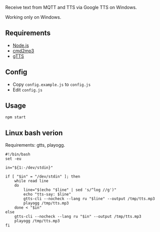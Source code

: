 Receive text from MQTT and TTS via Google TTS on Windows.

Working only on Windows.

## Requirements
- [Node.js](https://nodejs.org/en/)
- [cmd2mp3](https://github.com/jimlawless/cmdmp3)
- [gTTS](https://github.com/pndurette/gTTS)

## Config
- Copy `config.example.js` to `config.js`
- Edit `config.js`

## Usage
`npm start`

## Linux bash verion
Requirements: gtts, playogg.

```
#!/bin/bash
set -eu

in="${1:-/dev/stdin}"

if [ "$in" = "/dev/stdin" ]; then
	while read line
	do
		line="$(echo "$line" | sed 's/^log //g')"
		echo "tts-say: $line"
		gtts-cli --nocheck --lang ru "$line" --output /tmp/tts.mp3
		playogg /tmp/tts.mp3
	done < "$in"
else
	gtts-cli --nocheck --lang ru "$in" --output /tmp/tts.mp3
	playogg /tmp/tts.mp3
fi
```

